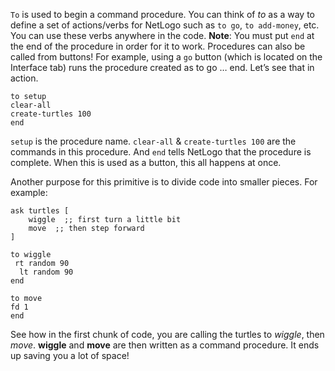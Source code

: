 `To` is used to begin a command procedure. You can think of *to* as a way to define a set of actions/verbs for NetLogo such as `to go`, `to add-money`, etc. You can use these verbs anywhere in the code. **Note**: You must put `end` at the end of the procedure in order for it to work. Procedures can also be called from buttons! For example, using a `go` button (which is located on the Interface tab) runs the procedure created as to go … end. Let’s see that in action. 
```
to setup
clear-all
create-turtles 100
end
```
`setup` is the procedure name. `clear-all` &  `create-turtles 100` are the commands in this procedure. And `end` tells NetLogo that the procedure is complete. When this is used as a button, this all happens at once. 

 Another purpose for this primitive is to divide code into smaller pieces. For example:
 
```
ask turtles [
    wiggle  ;; first turn a little bit
    move  ;; then step forward
]

to wiggle
 rt random 90
  lt random 90
end

to move
fd 1
end
```

See how in the first chunk of code, you are calling the turtles to *wiggle*, then *move*. **wiggle** and **move** are then written as a command procedure. It ends up saving you a lot of space!
